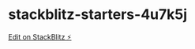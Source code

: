 # stackblitz-starters-4u7k5j

[Edit on StackBlitz ⚡️](https://stackblitz.com/edit/stackblitz-starters-4u7k5j)
